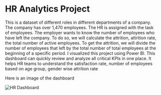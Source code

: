 # HR Analytics Project
This is a dataset of different roles in different departments of a company. The company has over 1,470 employees.
The HR is assigned with the task of employees. The employer wants to know the number of employees who have left the company. To do so, we will calculate the attrition, attrition rate, the total number of active employees.
To get the attrition, we will divide the number of employees that left by the total number of total employees at the beginning of a specific period.
I visualized this project using Power BI. 
This dashboard can quickly review and analyze all critical KPIs in one place. It helps HR teams to understand the satisfaction rate, number of employees based on age group, gender wise attrition rate 

Here is an image of the dashboard

![HR Dashboard](https://github.com/Tobaebangz/HR-Analytics-Project/assets/99491761/3cc201ae-1dc1-45a0-8f35-b8cd3ba50d8a)
